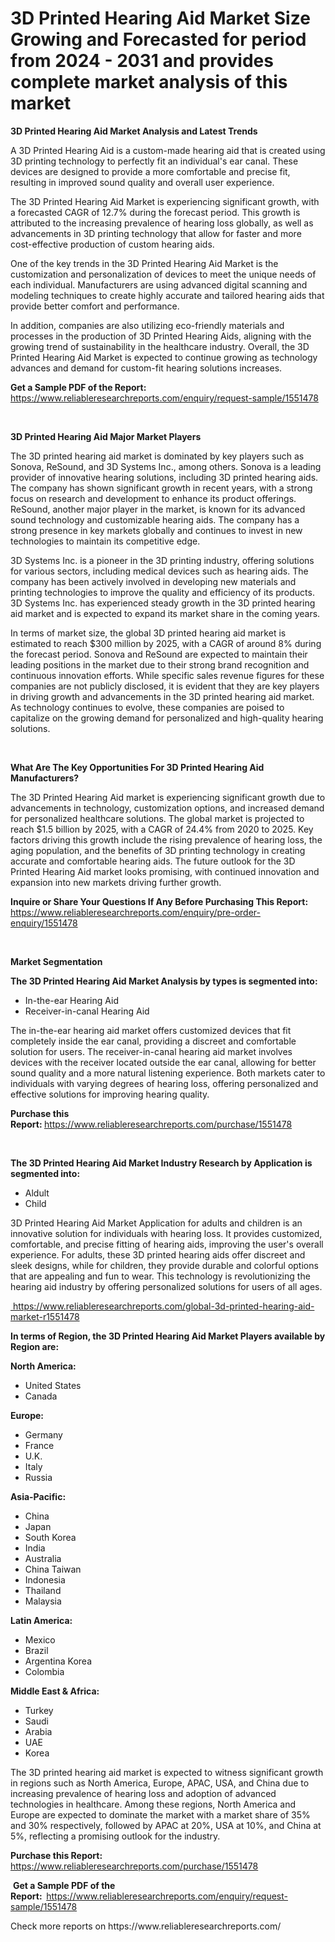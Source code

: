 <p><h1>3D Printed Hearing Aid Market Size Growing and Forecasted for period from 2024 - 2031 and provides complete market analysis of this market</h1></p><p><strong>3D Printed Hearing Aid Market Analysis and Latest Trends</strong></p>
<p><p>A 3D Printed Hearing Aid is a custom-made hearing aid that is created using 3D printing technology to perfectly fit an individual's ear canal. These devices are designed to provide a more comfortable and precise fit, resulting in improved sound quality and overall user experience.</p><p>The 3D Printed Hearing Aid Market is experiencing significant growth, with a forecasted CAGR of 12.7% during the forecast period. This growth is attributed to the increasing prevalence of hearing loss globally, as well as advancements in 3D printing technology that allow for faster and more cost-effective production of custom hearing aids.</p><p>One of the key trends in the 3D Printed Hearing Aid Market is the customization and personalization of devices to meet the unique needs of each individual. Manufacturers are using advanced digital scanning and modeling techniques to create highly accurate and tailored hearing aids that provide better comfort and performance.</p><p>In addition, companies are also utilizing eco-friendly materials and processes in the production of 3D Printed Hearing Aids, aligning with the growing trend of sustainability in the healthcare industry. Overall, the 3D Printed Hearing Aid Market is expected to continue growing as technology advances and demand for custom-fit hearing solutions increases.</p></p>
<p><strong>Get a Sample PDF of the Report:&nbsp;</strong> <a href="https://www.reliableresearchreports.com/enquiry/request-sample/1551478">https://www.reliableresearchreports.com/enquiry/request-sample/1551478</a></p>
<p>&nbsp;</p>
<p><strong>3D Printed Hearing Aid Major Market Players</strong></p>
<p><p>The 3D printed hearing aid market is dominated by key players such as Sonova, ReSound, and 3D Systems Inc., among others. Sonova is a leading provider of innovative hearing solutions, including 3D printed hearing aids. The company has shown significant growth in recent years, with a strong focus on research and development to enhance its product offerings. ReSound, another major player in the market, is known for its advanced sound technology and customizable hearing aids. The company has a strong presence in key markets globally and continues to invest in new technologies to maintain its competitive edge.</p><p>3D Systems Inc. is a pioneer in the 3D printing industry, offering solutions for various sectors, including medical devices such as hearing aids. The company has been actively involved in developing new materials and printing technologies to improve the quality and efficiency of its products. 3D Systems Inc. has experienced steady growth in the 3D printed hearing aid market and is expected to expand its market share in the coming years.</p><p>In terms of market size, the global 3D printed hearing aid market is estimated to reach $300 million by 2025, with a CAGR of around 8% during the forecast period. Sonova and ReSound are expected to maintain their leading positions in the market due to their strong brand recognition and continuous innovation efforts. While specific sales revenue figures for these companies are not publicly disclosed, it is evident that they are key players in driving growth and advancements in the 3D printed hearing aid market. As technology continues to evolve, these companies are poised to capitalize on the growing demand for personalized and high-quality hearing solutions.</p></p>
<p>&nbsp;</p>
<p><strong>What Are The Key Opportunities For 3D Printed Hearing Aid Manufacturers?</strong></p>
<p><p>The 3D Printed Hearing Aid market is experiencing significant growth due to advancements in technology, customization options, and increased demand for personalized healthcare solutions. The global market is projected to reach $1.5 billion by 2025, with a CAGR of 24.4% from 2020 to 2025. Key factors driving this growth include the rising prevalence of hearing loss, the aging population, and the benefits of 3D printing technology in creating accurate and comfortable hearing aids. The future outlook for the 3D Printed Hearing Aid market looks promising, with continued innovation and expansion into new markets driving further growth.</p></p>
<p><strong>Inquire or Share Your Questions If Any Before Purchasing This Report:</strong> <a href="https://www.reliableresearchreports.com/enquiry/pre-order-enquiry/1551478">https://www.reliableresearchreports.com/enquiry/pre-order-enquiry/1551478</a></p>
<p>&nbsp;</p>
<p><strong>Market Segmentation</strong></p>
<p><strong>The 3D Printed Hearing Aid Market Analysis by types is segmented into:</strong></p>
<p><ul><li>In-the-ear Hearing Aid</li><li>Receiver-in-canal Hearing Aid</li></ul></p>
<p><p>The in-the-ear hearing aid market offers customized devices that fit completely inside the ear canal, providing a discreet and comfortable solution for users. The receiver-in-canal hearing aid market involves devices with the receiver located outside the ear canal, allowing for better sound quality and a more natural listening experience. Both markets cater to individuals with varying degrees of hearing loss, offering personalized and effective solutions for improving hearing quality.</p></p>
<p><strong>Purchase this Report:&nbsp;</strong><a href="https://www.reliableresearchreports.com/purchase/1551478">https://www.reliableresearchreports.com/purchase/1551478</a></p>
<p>&nbsp;</p>
<p><strong>The 3D Printed Hearing Aid Market Industry Research by Application is segmented into:</strong></p>
<p><ul><li>Aldult</li><li>Child</li></ul></p>
<p><p>3D Printed Hearing Aid Market Application for adults and children is an innovative solution for individuals with hearing loss. It provides customized, comfortable, and precise fitting of hearing aids, improving the user's overall experience. For adults, these 3D printed hearing aids offer discreet and sleek designs, while for children, they provide durable and colorful options that are appealing and fun to wear. This technology is revolutionizing the hearing aid industry by offering personalized solutions for users of all ages.</p></p>
<p><a href="https://www.reliableresearchreports.com/global-3d-printed-hearing-aid-market-r1551478">&nbsp;https://www.reliableresearchreports.com/global-3d-printed-hearing-aid-market-r1551478</a></p>
<p><strong>In terms of Region, the 3D Printed Hearing Aid Market Players available by Region are:</strong></p>
<p>
    <p> <strong> North America: </strong>
        <ul>
            <li>United States</li>
            <li>Canada</li>
        </ul>
        </p> 
    <p> <strong> Europe: </strong>
        <ul>
            <li>Germany</li>
            <li>France</li>
            <li>U.K.</li>
            <li>Italy</li>
            <li>Russia</li>
        </ul>
        </p> 
    <p> <strong> Asia-Pacific: </strong>
        <ul>
            <li>China</li>
            <li>Japan</li>
            <li>South Korea</li>
            <li>India</li>
            <li>Australia</li>
            <li>China Taiwan</li>
            <li>Indonesia</li>
            <li>Thailand</li>
            <li>Malaysia</li>
        </ul>
        </p> 
    <p> <strong> Latin America: </strong>
        <ul>
            <li>Mexico</li>
            <li>Brazil</li>
            <li>Argentina Korea</li>
            <li>Colombia</li>
        </ul>
        </p> 
    <p> <strong> Middle East & Africa: </strong>
        <ul>
            <li>Turkey</li>
            <li>Saudi</li>
            <li>Arabia</li>
            <li>UAE</li>
            <li>Korea</li>
        </ul>
    </p>
    </p>
<p><p>The 3D printed hearing aid market is expected to witness significant growth in regions such as North America, Europe, APAC, USA, and China due to increasing prevalence of hearing loss and adoption of advanced technologies in healthcare. Among these regions, North America and Europe are expected to dominate the market with a market share of 35% and 30% respectively, followed by APAC at 20%, USA at 10%, and China at 5%, reflecting a promising outlook for the industry.</p></p>
<p><strong>Purchase this Report: </strong><a href="https://www.reliableresearchreports.com/purchase/1551478">https://www.reliableresearchreports.com/purchase/1551478</a></p>
<p>&nbsp;<strong>Get a Sample PDF of the Report:&nbsp;&nbsp;</strong><a href="https://www.reliableresearchreports.com/enquiry/request-sample/1551478">https://www.reliableresearchreports.com/enquiry/request-sample/1551478</a></p>
<p><strong></strong></p>
<p>Check more reports on https://www.reliableresearchreports.com/</p>